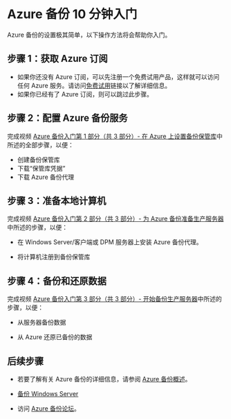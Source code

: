 <properties
   pageTitle="Azure 备份 10 分钟入门 | Azure"
   description="Azure 备份 10 分钟入门"
   services="backup"
   documentationCenter=""
   authors="Jim-Parker"
   manager="shreeshd"
   editor=""/>

<tags
   ms.service="backup" 
   ms.date="11/26/2015"
   wacn.date="01/14/2016"/>

# Azure 备份 10 分钟入门
Azure 备份的设置极其简单，以下操作方法将会帮助你入门。

## 步骤 1：获取 Azure 订阅
- 如果你还没有 Azure 订阅，可以先注册一个免费试用产品，这样就可以访问任何 Azure 服务。请访问[免费试用](/pricing/free-trial)链接以了解详细信息。
- 如果你已经有了 Azure 订阅，则可以跳过此步骤。

## 步骤 2：配置 Azure 备份服务
完成视频 [Azure 备份入门第 1 部分（共 3 部分）- 在 Azure 上设置备份保管库](http://azure.microsoft.com/documentation/videos/getting-started-with-azure-backup-1-of-3-set-up-a-backup-vault-on-azure/)中所述的全部步骤，以便：

- 创建备份保管库
- 下载“保管库凭据”
- 下载 Azure 备份代理



## 步骤 3：准备本地计算机
完成视频 [Azure 备份入门第 2 部分（共 3 部分）- 为 Azure 备份准备生产服务器](http://azure.microsoft.com/documentation/videos/getting-started-with-azure-backup-2-of-3-prepare-your-production-server-for-azure-backup/)中所述的步骤，以便：

+ 在 Windows Server/客户端或 DPM 服务器上安装 Azure 备份代理。

+ 将计算机注册到备份保管库




## 步骤 4：备份和还原数据
完成视频 [Azure 备份入门第 3 部分（共 3 部分）- 开始备份生产服务器](http://azure.microsoft.com/documentation/videos/getting-started-with-azure-backup-3-of-3-start-backing-up-your-production-server/)中所述的步骤，以便：

+ 从服务器备份数据

+ 从 Azure 还原已备份的数据



## 后续步骤
+ 若要了解有关 Azure 备份的详细信息，请参阅 [Azure 备份概述](/documentation/articles/backup-introduction-to-azure-backup)。
- [备份 Windows Server](/documentation/articles/backup-azure-backup-windows-server)
+ 访问 [Azure 备份论坛](https://social.msdn.microsoft.com/forums/azure/zh-cn/home?forum=windowsazureonlinebackup)。

<!---HONumber=Mooncake_0104_2016-->